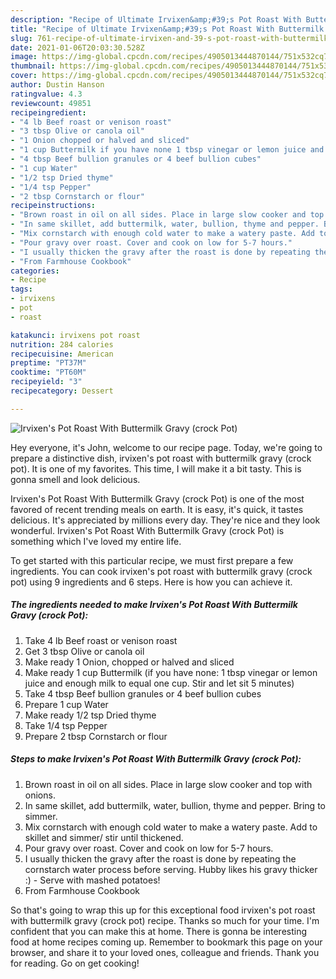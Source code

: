 ```yaml
---
description: "Recipe of Ultimate Irvixen&amp;#39;s Pot Roast With Buttermilk Gravy (crock Pot)"
title: "Recipe of Ultimate Irvixen&amp;#39;s Pot Roast With Buttermilk Gravy (crock Pot)"
slug: 761-recipe-of-ultimate-irvixen-and-39-s-pot-roast-with-buttermilk-gravy-crock-pot
date: 2021-01-06T20:03:30.528Z
image: https://img-global.cpcdn.com/recipes/4905013444870144/751x532cq70/irvixens-pot-roast-with-buttermilk-gravy-crock-pot-recipe-main-photo.jpg
thumbnail: https://img-global.cpcdn.com/recipes/4905013444870144/751x532cq70/irvixens-pot-roast-with-buttermilk-gravy-crock-pot-recipe-main-photo.jpg
cover: https://img-global.cpcdn.com/recipes/4905013444870144/751x532cq70/irvixens-pot-roast-with-buttermilk-gravy-crock-pot-recipe-main-photo.jpg
author: Dustin Hanson
ratingvalue: 4.3
reviewcount: 49851
recipeingredient:
- "4 lb Beef roast or venison roast"
- "3 tbsp Olive or canola oil"
- "1 Onion chopped or halved and sliced"
- "1 cup Buttermilk if you have none 1 tbsp vinegar or lemon juice and enough milk to equal one cup Stir and let sit 5 minutes"
- "4 tbsp Beef bullion granules or 4 beef bullion cubes"
- "1 cup Water"
- "1/2 tsp Dried thyme"
- "1/4 tsp Pepper"
- "2 tbsp Cornstarch or flour"
recipeinstructions:
- "Brown roast in oil on all sides. Place in large slow cooker and top with onions."
- "In same skillet, add buttermilk, water, bullion, thyme and pepper. Bring to simmer."
- "Mix cornstarch with enough cold water to make a watery paste. Add to skillet and simmer/ stir until thickened."
- "Pour gravy over roast. Cover and cook on low for 5-7 hours."
- "I usually thicken the gravy after the roast is done by repeating the cornstarch water process before serving. Hubby likes his gravy thicker :) Serve with mashed potatoes!"
- "From Farmhouse Cookbook"
categories:
- Recipe
tags:
- irvixens
- pot
- roast

katakunci: irvixens pot roast 
nutrition: 284 calories
recipecuisine: American
preptime: "PT37M"
cooktime: "PT60M"
recipeyield: "3"
recipecategory: Dessert

---
```



![Irvixen&#39;s Pot Roast With Buttermilk Gravy (crock Pot)](https://img-global.cpcdn.com/recipes/4905013444870144/751x532cq70/irvixens-pot-roast-with-buttermilk-gravy-crock-pot-recipe-main-photo.jpg)

Hey everyone, it's John, welcome to our recipe page. Today, we're going to prepare a distinctive dish, irvixen&#39;s pot roast with buttermilk gravy (crock pot). It is one of my favorites. This time, I will make it a bit tasty. This is gonna smell and look delicious.

Irvixen&#39;s Pot Roast With Buttermilk Gravy (crock Pot) is one of the most favored of recent trending meals on earth. It is easy, it's quick, it tastes delicious. It's appreciated by millions every day. They're nice and they look wonderful. Irvixen&#39;s Pot Roast With Buttermilk Gravy (crock Pot) is something which I've loved my entire life.




To get started with this particular recipe, we must first prepare a few ingredients. You can cook irvixen&#39;s pot roast with buttermilk gravy (crock pot) using 9 ingredients and 6 steps. Here is how you can achieve it.

<!--inarticleads1-->

##### The ingredients needed to make Irvixen&#39;s Pot Roast With Buttermilk Gravy (crock Pot):

1. Take 4 lb Beef roast or venison roast
1. Get 3 tbsp Olive or canola oil
1. Make ready 1 Onion, chopped or halved and sliced
1. Make ready 1 cup Buttermilk (if you have none: 1 tbsp vinegar or lemon juice and enough milk to equal one cup. Stir and let sit 5 minutes)
1. Take 4 tbsp Beef bullion granules or 4 beef bullion cubes
1. Prepare 1 cup Water
1. Make ready 1/2 tsp Dried thyme
1. Take 1/4 tsp Pepper
1. Prepare 2 tbsp Cornstarch or flour




<!--inarticleads2-->

##### Steps to make Irvixen&#39;s Pot Roast With Buttermilk Gravy (crock Pot):

1. Brown roast in oil on all sides. Place in large slow cooker and top with onions.
1. In same skillet, add buttermilk, water, bullion, thyme and pepper. Bring to simmer.
1. Mix cornstarch with enough cold water to make a watery paste. Add to skillet and simmer/ stir until thickened.
1. Pour gravy over roast. Cover and cook on low for 5-7 hours.
1. I usually thicken the gravy after the roast is done by repeating the cornstarch water process before serving. Hubby likes his gravy thicker :) - Serve with mashed potatoes!
1. From Farmhouse Cookbook




So that's going to wrap this up for this exceptional food irvixen&#39;s pot roast with buttermilk gravy (crock pot) recipe. Thanks so much for your time. I'm confident that you can make this at home. There is gonna be interesting food at home recipes coming up. Remember to bookmark this page on your browser, and share it to your loved ones, colleague and friends. Thank you for reading. Go on get cooking!

